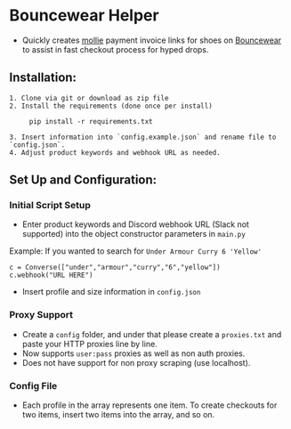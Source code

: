 # Bouncewear Helper
- Quickly creates [mollie](https://www.mollie.com/en/) payment invoice links for shoes on [Bouncewear](https://bouncewear.com/en/category/schoenen) to assist in fast checkout process for hyped drops.
## Installation:
    1. Clone via git or download as zip file
    2. Install the requirements (done once per install)
```
     pip install -r requirements.txt
```
    3. Insert information into `config.example.json` and rename file to `config.json`.
    4. Adjust product keywords and webhook URL as needed.
## Set Up and Configuration:
### Initial Script Setup
- Enter product keywords and Discord webhook URL (Slack not supported) into the object constructor parameters in `main.py`

Example: If you wanted to search for `Under Armour Curry 6 'Yellow'`

```
c = Converse(["under","armour","curry","6","yellow"])
c.webhook("URL HERE")
```
- Insert profile and size information in `config.json`

### Proxy Support

- Create a ```config``` folder, and under that please create a ```proxies.txt``` and paste your HTTP proxies line by line.
- Now supports ```user:pass``` proxies as well as non auth proxies.
- Does not have support for non proxy scraping (use localhost).

### Config File
- Each profile in the array represents one item. To create checkouts for two items, insert two items into the array, and so on.

